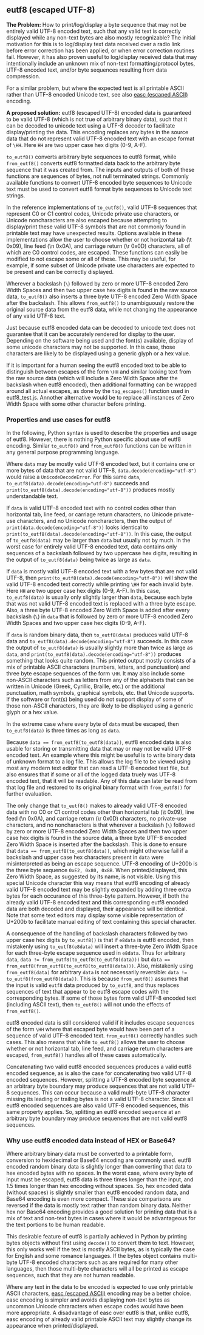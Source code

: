 ## eutf8 (escaped UTF-8)

**The Problem:** How to print/log/display a byte sequence that may not be entirely valid UTF-8 encoded text, such that any valid text is correctly displayed while any non-text bytes are also mostly recognizable?  The initial motivation for this is to log/display text data received over a radio link before error correction has been applied, or when error correction routines fail.  However, it has also proven useful to log/display received data that may intentionally include an unknown mix of non-text formatting/protocol bytes, UTF-8 encoded text, and/or byte sequences resulting from data compression.

For a similar problem, but where the expected text is all printable ASCII rather than UTF-8 encoded Unicode text, see also [easc (escaped ASCII)](easc.md) encoding.

**A proposed solution:**  eutf8 (escaped UTF-8) encoded data is guaranteed to be valid UTF-8 (which is not true of arbitrary binary data), such that it can be decoded to unicode text using a UTF-8 decoder to facilitate display/printing the data.  This encoding replaces any bytes in the source data that do not represent valid UTF-8 encoded text with an escape format of `\HH`.  Here `HH` are two upper case hex digits (0-9, A-F).

`to_eutf8()` converts arbitrary byte sequences to eutf8 format, while `from_eutf8()` converts eutf8 formatted data back to the arbitrary byte sequence that it was created from.  The inputs and outputs of both of these functions are sequences of bytes, not null terminated strings.  Commonly available functions to convert UTF-8 encoded byte sequences to Unicode text must be used to convert eutf8 format byte sequences to Unicode text strings.

In the reference implementations of `to_eutf8()`, valid UTF-8 sequences that represent C0 or C1 control codes, Unicode private use characters, or Unicode noncharacters are also escaped because attempting to display/print these valid UTF-8 symbols that are not commonly found in printable text may have unexpected results.  Options available in these implementations allow the user to choose whether or not horizontal tab (\t 0x09), line feed (\n 0x0A), and carriage return (\r 0x0D) characters, all of which are C0 control codes, are escaped.  These functions can easily be modified to not escape some or all of these.  This may be useful, for example, if some subset of Unicode private use characters are expected to be present and can be correctly displayed.

Wherever a backslash (`\`) followed by zero or more UTF-8 encoded Zero Width Spaces and then two upper case hex digits is found in the raw source data, `to_eutf8()` also inserts a three byte UTF-8 encoded Zero Width Space after the backslash.  This allows `from_eutf8()` to unambiguously restore the original source data from the eutf8 data, while not changing the appearance of any valid UTF-8 text.

Just because eutf8 encoded data can be decoded to unicode text does not guarantee that it can be accurately rendered for display to the user.  Depending on the software being used and the font(s) available, display of some unicode characters may not be supported.  In this case, those characters are likely to be displayed using a generic glyph or a hex value.

If it is important for a human seeing the eutf8 encoded text to be able to distinguish between escapes of the form `\HH` and similar looking text from the raw source data (which will include a Zero Width Space after the backslash when eutf8 encoded), then additional formatting can be wrapped around all actual escapes, as done by the `tag_escapes()` function used in eutf8_test.js.  Annother alternative would be to replace all instances of Zero Width Space with some other character before printing.

### Properties and use cases for eutf8

In the following, Python syntax is used to describe the properties and usage of eutf8.  However, there is nothing Python specific about use of eutf8 encoding.  Similar `to_eutf8()` and `from_eutf8()` functions can be written in any general purpose programming language.

Where `data` may be mostly valid UTF-8 encoded text, but it contains one or more bytes of data that are not valid UTF-8, `data.decode(encoding="utf-8")` would raise a `UnicodeDecodeError`.  For this same `data`, `to_eutf8(data).decode(encoding="utf-8")` succeeds and `print(to_eutf8(data).decode(encoding="utf-8"))` produces mostly understandable text.

If `data` is valid UTF-8 encoded text with no control codes other than horizontal tab, line feed, or carriage return characters, no Unicode private-use characters, and no Unicode noncharacters, then the output of `print(data.decode(encoding="utf-8"))` looks identical to `print(to_eutf8(data).decode(encoding="utf-8"))`.  In this case, the output of `to_eutf8(data)` may be larger than `data` but usually not by much.  In the worst case for entirely valid UTF-8 encoded text, data contains only sequences of a backslash followed by two uppercase hex digits, resulting in the output of `to_eutf8(data)` being twice as large as `data`.

If `data` is mostly valid UTF-8 encoded text with a few bytes that are not valid UTF-8, then `print(to_eutf8(data).decode(encoding="utf-8"))` will show the valid UTF-8 encoded text correctly while printing `\HH` for each invalid byte.  Here `HH` are two upper case hex digits (0-9, A-F).  In this case, `to_eutf8(data)` is usually only slightly larger than `data`, because each byte that was not valid UTF-8 encoded text is replaced with a three byte escape.  Also, a three byte UTF-8 encoded Zero Width Space is added after every backslash (`\`) in `data` that is followed by zero or more UTF-8 encoded Zero Width Spaces and two upper case hex digits (0-9, A-F).

If `data` is random binary data, then `to_eutf8(data)` produces valid UTF-8 data and `to_eutf8(data).decode(encoding="utf-8")` succeeds.  In this case the output of `to_eutf8(data)` is usually slightly more than twice as large as `data`, and `print(to_eutf8(data).decode(encoding="utf-8"))` produces something that looks quite random.  This printed output mostly consists of a mix of printable ASCII characters (numbers, letters, and punctuation) and three byte escape sequences of the form `\HH`.  It may also include some non-ASCII characters such as letters from any of the alphabets that can be written in Unicode (Greek, Cyrillic, Braille, etc.) or the additional punctuation, math symbols, graphical symbols, etc. that Unicode supports.  If the software or font(s) being used do not support display of some of those non-ASCII characters, they are likely to be displayed using a generic glyph or a hex value.

In the extreme case where every byte of `data` must be escaped, then `to_eutf8(data)` is three times as long as `data`.

Because `data == from_eutf8(to_eutf8(data))`, eutf8 encoded data is also usable for storing or transmitting data that may or may not be valid UTF-8 encoded text.  An example where this might be useful is to write binary data of unknown format to a log file.  This allows the log file to be viewed using most any modern text editor that can read a UTF-8 encoded text file, but also ensures that if some or all of the logged data truely was UTF-8 encoded text, that it will be readable.  Any of this data can later be read from that log file and restored to its original binary format with `from_eutf8()` for further evaluation.

The only change that `to_eutf8()` makes to already valid UTF-8 encoded data with no C0 or C1 control codes other than horizontal tab (\t 0x09), line feed (\n 0x0A), and carriage return (\r 0x0D) characters, no private-use characters, and no noncharacters is that wherever a backslash (`\`) followed by zero or more UTF-8 encoded Zero Width Spaces and then two upper case hex digits is found in the source data, a three byte UTF-8 encoded Zero Width Space is inserted after the backslash.  This is done to ensure that `data == from_eutf8(to_eutf8(data))`, which might otherwise fail if a backslash and upper case hex characters present in `data` were misinterpreted as being an escape sequence.  UTF-8 encoding of U+200b is the three byte sequence `0xE2, 0x80, 0x8B`.  When printed/displayed, this Zero Width Space, as suggested by its name, is not visible.  Using this special Unicode character this way means that eutf8 encoding of already valid UTF-8 encoded text may be slightly expanded by adding three extra bytes for each occurance of this three-byte pattern.  However, if both the already valid UTF-8 encoded text and this corresponding eutf8 encoded data are both decoded and displayed, their appearance will be identical.  Note that some text editors may display some visible representation of U+200b to facilitate manual editing of text containing this special character.

A consequence of the handling of backslash characters followed by two upper case hex digits by `to_eutf8()` is that if `e8data` is eutf8 encoded, then mistakenly using `to_eutf8(e8data)` will insert a three-byte Zero Width Space for each three-byte escape sequence used in `e8data`.  Thus for arbitrary `data`, `data != from_eutf8(to_eutf8(to_eutf8(data)))` but `data == from_eutf8(from_eutf8(to_eutf8(to_eutf8(data)))`.  Also, mistakenly using `from_eutf8(data)` for arbitrary `data` is not necessarily reversible: `data != to_eutf8(from_eutf8(data))`.  This is because `from_eutf8()` assumes that the input is valid `eutf8` data produced by `to_eutf8`, and thus replaces sequences of text that appear to be eutf8 escape codes with the corresponding bytes.  If some of those bytes form valid UTF-8 encoded text (including ASCII text), then `to_eutf8()` will not undo the effects of `from_eutf8()`.

eutf8 encoded data is still considered valid if it includes escape sequences of the form `\HH` where that escaped byte would have been part of a sequence of valid UTF-8 encoded text.  `from_eutf8()` correctly handles such cases.  This also means that while `to_eutf8()` allows the user to choose whether or not horizontal tab, line feed, and carriage return characters are escaped, `from_eutf8()` handles all of these cases automatically.

Concatenating two valid eutf8 encoded sequences produces a valid eutf8 encoded sequence, as is also the case for concatenating two valid UTF-8 encoded sequences.  However, splitting a UTF-8 encoded byte sequence at an arbitrary byte boundary may produce sequences that are not valid UTF-8 sequences.  This can occur because a valid multi-byte UTF-8 character missing its leading or trailing bytes is not a valid UTF-8 character.  Since all eutf8 encoded sequences are also valid UTF-8 encoded sequences, this same property applies.  So, splitting an eutf8 encoded sequence at an arbitrary byte boundary may produce sequences that are not valid eutf8 sequences.


### Why use eutf8 encoded data instead of HEX or Base64?

Where arbitrary binary data must be converted to a printable form, conversion to hexidecimal or Base64 encoding are commonly used.  eutf8 encoded random binary data is slightly longer than converting that data to hex encoded bytes with no spaces.  In the worst case, where every byte of input must be escaped, eutf8 data is three times longer than the input, and 1.5 times longer than hex encoding without spaces.  So, hex encoded data (without spaces) is slightly smaller than eutf8 encoded random data, and Base64 encoding is even more compact.  These size comparisons are reversed if the data is mostly text rather than random binary data.  Neither hex nor Base64 encoding provides a good solution for printing data that is a mix of text and non-text bytes in cases where it would be advantageous for the text portions to be human readable.

This desirable feature of eutf8 is partially achieved in Python by printing bytes objects without first using `decode()` to convert them to text.  However, this only works well if the text is mostly ASCII bytes, as is typically the case for English and some romance languages.  If the bytes object contains multi-byte UTF-8 encoded characters such as are required for many other languages, then those multi-byte characters will all be printed as escape sequences, such that they are not human readable.

Where any text in the data to be encoded is expected to use only printable ASCII characters, [easc (escaped ASCII)](easc) encoding may be a better choice.  easc encoding is simpler and avoids displaying non-text bytes as uncommon Unicode chraracters when escape codes would have been more appropriate.  A disadvantage of easc over eutf8 is that, unlike eutf8, easc encoding of already valid printable ASCII text may slightly change its appearance when printed/displayed.
